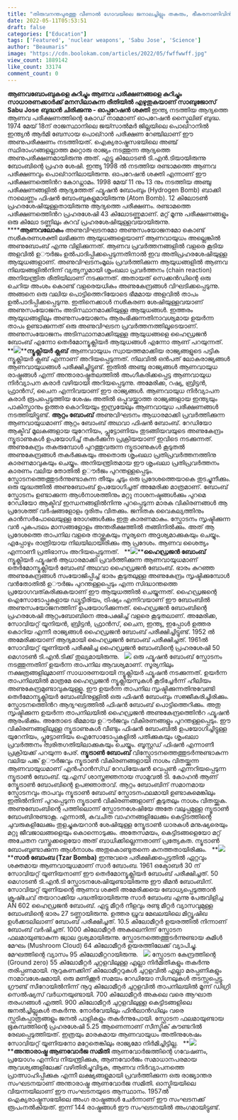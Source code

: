 ```yaml
---
title: "തിരുവനന്തപുരത്തു വീണാൽ ഗോവയിലെ ജനാലച്ചില്ലും തകരും, ഭീകരനാണിവിൻ ഭീകരൻ"
date: 2022-05-11T05:53:51
draft: false
categories: ["Education"]
tags: ['Featured', 'nuclear weapons', 'Sabu Jose', 'Science']
author: "Beaumaris"
image: "https://cdn.boolokam.com/articles/2022/05/fwffwwff.jpg"
view_count: 1889142
like_count: 33174
comment_count: 0
---
```


**ആണവബോംബുകളെ കുറിച്ചും ആണവ പരീക്ഷണങ്ങളെ കുറിച്ചും സാധാരണക്കാർക്ക് മനസിലാകുന്ന രീതിയിൽ എഴുതുകയാണ് സാബുജോസ്** **Sabu Jose** **ബുദ്ധൻ ചിരിക്കുന്നു - ഓപ്പറേഷൻ ശക്തി** ഇന്ത്യ നടത്തിയ ആദ്യത്തെ ആണവ പരീക്ഷണത്തിന്റെ കോഡ് നാമമാണ് ഓപറേഷൻ സ്മൈലിങ് ബുദ്ധ. 1974 മേയ് 18ന് രാജസ്ഥാനിലെ ജയ്സാൽമർ ജില്ലയിലെ പൊഖ്റാനിൽ ഇന്ത്യൻ ആർമി ബേസായ പൊഖ്റാൻ പരീക്ഷണ റേഞ്ചിലാണ് ഈ അണുപരീക്ഷണം നടത്തിയത്. ഐക്യരാഷ്ട്രസഭയിലെ അഞ്ച് സ്ഥിരാംഗങ്ങളല്ലാത്ത മറ്റൊരു രാജ്യം നടത്തുന്ന ആദ്യത്തെ അണുപരീക്ഷണമായിരുന്നു അത്. എട്ടു കിലോടൺ ടി.എൻ.ടിയായിരുന്നു ബോംബിന്റെ പ്രഹര ശേഷി. ഇന്ത്യ 1998 ൽ നടത്തിയ രണ്ടാമത്തെ ആണവ പരീക്ഷണവും പൊഖ്റാനിലായിരുന്നു. ഓപറേഷൻ ശക്തി എന്നാണ് ഈ പരീക്ഷണത്തിെൻറ കോഡ്നാമം. 1998 മേയ് 11 നും 13 നും നടത്തിയ അഞ്ചു പരീക്ഷണങ്ങളിൽ ആദ്യത്തേത് ഫ്യൂഷൻ ബോംബും (Hydrogen Bomb) ബാക്കി നാലെണ്ണം ഫിഷൻ ബോംബുകളുമായിരുന്നു (Atom Bomb). 12 കിലോടൺ പ്രഹരശേഷിയുള്ളതായിരുന്നു ആദ്യത്തെ പരീക്ഷണം. രണ്ടാമത്തെ പരീക്ഷണത്തിെൻറ പ്രഹരശേഷി 43 കിലോടണ്ണുമാണ്. മറ്റ് മൂന്നു പരീക്ഷണങ്ങളും ഒരു കിലോ ടണ്ണിലും കുറവ് പ്രഹരശേഷിയുള്ളവയായിരുന്നു. &nbsp; ******ആണവലോകം** അണുവിഘടനമോ അണുസംയോജനമോ കൊണ്ട് നശീകരണശക്തി ലഭിക്കുന്ന ആയുധങ്ങളെയാണ് ആണവായുധം അല്ലെങ്കിൽ അണുബോംബ് എന്നു വിളിക്കുന്നത്. ആണവ പ്രവർത്തനങ്ങളിൽ വളരെ കൂടിയ അളവിൽ ഉൗർജം ഉൽപാദിപ്പിക്കപ്പെടുന്നതിനാൽ ഇവ അതിപ്രഹരശേഷിയുള്ള ആയുധങ്ങളാണ്. അണുവിഘടനംമൂലം പ്രവർത്തിക്കുന്ന ആയുധങ്ങളിൽ ആണവ നിലയങ്ങളിൽനിന്ന് വ്യത്യസ്തമായി ശൃംഖലാ പ്രവർത്തനം (chain reaction) അനിയന്ത്രിത രീതിയിലാണ് നടക്കുന്നത്. അതായത് സെക്കൻഡിന്റെ ഒരു ചെറിയ അംശം കൊണ്ട് വളരെയധികം അണുകേന്ദ്രങ്ങൾ വിഘടിക്കപ്പെടുന്നു. അങ്ങനെ ഒരു വലിയ പൊട്ടിത്തെറിയോടെ ഭീമമായ അളവിൽ താപം ഉൽപാദിപ്പിക്കപ്പെടുന്നു. ഇതിനെക്കാൾ നശീകരണ ശേഷിയുള്ളവയാണ് അണുസംയോജനം അടിസ്ഥാനമാക്കിയുള്ള ആയുധങ്ങൾ. ഇത്തരം ആയുധങ്ങളിലും അണുസംയോജനം ആരംഭിക്കുന്നതിനാവശ്യമായ ഉയർന്ന താപം ഉണ്ടാക്കുന്നത് ഒരു അണുവിഘടന പ്രവർത്തനത്തിലൂടെയാണ്. അണുസംയോജനം അടിസ്ഥാനമാക്കിയുള്ള ആയുധങ്ങളെ ഹൈഡ്രജൻ ബോംബ് എന്നോ തെർമോന്യൂക്ലിയർ ആയുധങ്ങൾ എന്നോ ആണ് പറയുന്നത്. &nbsp; **![](https://cdn.boolokam.com/articles/2022/05/grgrgg-1.jpg)****ന്യൂക്ലിയർ ക്ലബ്** ആണവായുധം സ്വായത്തമാക്കിയ രാജ്യങ്ങളുടെ പട്ടിക ന്യൂക്ലിയർ ക്ലബ് എന്നാണ് അറിയപ്പെടുന്നത്. നിലവിൽ ഒൻപത് ലോകരാജ്യങ്ങൾ ആണവായുധങ്ങൾ പരീക്ഷിച്ചിട്ടുണ്ട്. ഇതിൽ അഞ്ചു രാജ്യങ്ങൾ ആണവായുധ രാഷ്ട്രങ്ങൾ എന്ന് അന്താരാഷ്ട്രതലത്തിൽ അംഗീകരിക്കപ്പെട്ട ആണവായുധ നിർവ്യാപന കരാർ വഴിയായി അറിയപ്പെടുന്നു. അമേരിക്ക, റഷ്യ, ബ്രിട്ടൻ, ഫ്രാൻസ്, ചൈന എന്നിവയാണ് ഈ രാജ്യങ്ങൾ. ആണവായുധ നിർവ്യാപന കരാർ രൂപപ്പെടുത്തിയ ശേഷം അതിൽ ഒപ്പുവയ്ക്കാത്ത രാജ്യങ്ങളായ ഇന്ത്യയും പാകിസ്താനും ഉത്തര കൊറിയയും ഇസ്രയേലും ആണവായുധ പരീക്ഷണങ്ങൾ നടത്തിയിട്ടുണ്ട്. **ആറ്റം ബോംബ്** അണുവിഘടനം ആധാരമാക്കി പ്രവർത്തിക്കുന്ന ആണവായുധമാണ് ആറ്റം ബോംബ് അഥവാ ഫിഷൻ ബോംബ്. റേഡിയോ ആക്ടിവ് മൂലകങ്ങളായ യുറേനിയം, പ്ലൂട്ടോണിയം തുടങ്ങിയവയുടെ അണുകേന്ദ്രം ന്യൂട്രാണുകൾ ഉപയോഗിച്ച് തകർക്കുന്ന പ്രക്രിയയാണ് ഇവിടെ നടക്കുന്നത്. അണുകേന്ദ്രം തകരുമ്പോൾ പുറത്തുവരുന്ന ന്യൂട്രാണുകൾ കൂടുതൽ അണുകേന്ദ്രങ്ങൾ തകർക്കുകയും അതൊരു ശൃംഖലാ പ്രതിപ്രവർത്തനത്തിനു കാരണമാവുകയും ചെയ്യും. അനിയന്ത്രിതമായ ഈ ശൃംഖലാ പ്രതിപ്രവർത്തനം കാരണം വലിയ തോതിൽ ഉൗർജം പുറന്തള്ളപ്പെടും. സ്ഫോടനത്തെത്തുടർന്നുണ്ടാകുന്ന തീയും ചൂടും ഒരു പ്രദേശത്തെയാകെ തുടച്ചുനീക്കും. ഒരു യുദ്ധത്തിൽ അണുബോംബ് ഉപയോഗിച്ചത് അമേരിക്ക മാത്രമാണ്. ബോംബ് സ്ഫോടനം ഉണ്ടാക്കുന്ന ആൾനാശത്തിനും മറ്റു നാശനഷ്ടങ്ങൾക്കും പുറമെ റേഡിയോ ആക്ടിവ് ഇന്ധനങ്ങളിൽനിന്നു പുറപ്പെടുന്ന മാരക വികിരണങ്ങൾ ആ പ്രദേശത്ത് വർഷങ്ങളോളം ദുരിതം വിതക്കും. ജനിതക വൈകല്യത്തിനും കാൻസർപോലെയുള്ള രോഗങ്ങൾക്കും ഇതു കാരണമാകും. സ്ഫോടനം സൃഷ്ടിക്കുന്ന വൻ പുകപടലം മാസങ്ങളോളം അന്തരീക്ഷത്തിൽ തങ്ങിനിൽക്കും. അത് ആ പ്രദേശത്തെ താപനില വളരെ താഴ്ത്തുകയും സൂര്യനെ അദൃശ്യമാക്കുകയും ചെയ്യും. എപ്പോഴും രാത്രിയായ നിലയിലായിരിക്കും ആ പ്രദേശം. ആണവ ശൈത്യം എന്നാണീ പ്രതിഭാസം അറിയപ്പെടുന്നത്. &nbsp; **![](https://cdn.boolokam.com/articles/2022/05/mmm.jpg)****ഹൈഡ്രജൻ ബോംബ്** ന്യൂക്ലിയർ ഫ്യൂഷൻ ആധാരമാക്കി പ്രവർത്തിക്കുന്ന ആണവായുധമാണ് തെർമോന്യൂക്ലിയർ ബോംബ് അഥവാ ഹൈഡ്രജൻ ബോംബ്. ഭാരം കുറഞ്ഞ അണുകേന്ദ്രങ്ങൾ സംയോജിപ്പിച്ച് ഭാരം കൂടുതലുള്ള അണുകേന്ദ്രം സൃഷ്ടിക്കുമ്പോൾ വൻതോതിൽ ഉൗർജം പുറന്തള്ളപ്പെടും എന്ന സിദ്ധാന്തത്തെ പ്രയോഗവത്കരിക്കുകയാണ് ഈ ആയുധത്തിൽ ചെയ്യുന്നത്. ഹൈഡ്രജന്റെ ഐസോടോപ്പുകളായ ഡ്യൂട്ടീരിയം, ട്രിഷ്യം എന്നിവയാണ് ഈ ബോംബിൽ അണുസംയോജനത്തിന് ഉപയോഗിക്കുന്നത്. ഹൈഡ്രജൻ ബോംബിന്റെ പ്രഹരശേഷി ആറ്റംബോബിനെ അപേക്ഷിച്ച് വളരെ കൂടുതലാണ്. അമേരിക്ക, സോവിയറ്റ് യൂനിയൻ, ബ്രിട്ടൻ, ഫ്രാൻസ്, ചൈന, ഇന്ത്യ, ഇപ്പോൾ ഉത്തര കൊറിയ എന്നീ രാജ്യങ്ങൾ ഹൈഡ്രജൻ ബോംബ് പരീക്ഷിച്ചിട്ടുണ്ട്. 1952 ൽ അമേരിക്കയാണ് ആദ്യമായി ഹൈഡ്രജൻ ബോംബ് പരീക്ഷിച്ചത്. 1961ൽ സോവിയറ്റ് യൂണിയൻ പരീക്ഷിച്ച ഹൈഡ്രജൻ ബോംബിന്റെ പ്രഹരശേഷി 50 മെഗാടൺ ടി.എൻ.ടിക്ക് തുല്യമായിരുന്നു. &nbsp; ![](https://cdn.boolokam.com/articles/2022/05/gngngg.jpg) ഒരു ഫ്യൂഷൻ ബോംബ് സ്ഫോടനം നടത്തുന്നതിന് ഉയർന്ന താപനില ആവശ്യമാണ്. സൂര്യനിലും നക്ഷത്രങ്ങളിലുമാണ് സാധാരണയായി ന്യൂക്ലിയർ ഫ്യൂഷൻ നടക്കുന്നത്. ഉയർന്ന താപനിലയിൽ മാത്രമേ ഹൈഡ്രജൻ ന്യൂക്ലിയസുകൾ കൂടിച്ചേർന്ന് ഹീലിയം അണുകേന്ദ്രമുണ്ടാവുകയുള്ളൂ. ഈ ഉയർന്ന താപനില സൃഷ്ടിക്കുന്നതിനുവേണ്ടി തെർമോന്യൂക്ലിയർ ബോംബിനുള്ളിൽ ഒരു ഫിഷൻ ബോംബും സജ്ജീകരിച്ചിരിക്കും. സ്ഫോടനത്തിെൻറ ആദ്യഘട്ടത്തിൽ ഫിഷൻ ബോംബ് പൊട്ടിത്തെറിക്കും. അതു സൃഷ്ടിക്കുന്ന ഉയർന്ന താപനിലയിൽ ഹൈഡ്രജൻ അണുകേന്ദ്രത്തിെൻറ ഫ്യൂഷൻ ആരംഭിക്കും. അതോടെ ഭീമമായ ഉൗർജവും വികിരണങ്ങളും പുറന്തള്ളപ്പെടും. ഈ വികിരണങ്ങളിലുള്ള ന്യൂട്രാണുകൾ വീണ്ടും ഫിഷൻ ബോംബിൽ ഉപയോഗിച്ചിട്ടുള്ള യുറേനിയം, പ്ലൂട്ടോണിയം ഐസോടോപ്പുകളിൽ പതിക്കുകയും ശൃംഖലാ പ്രവർത്തനം ത്വരിതഗതിയിലാക്കുകയും ചെയ്യും. ബൂസ്റ്റഡ് ഫിഷൻ എന്നാണീ പ്രക്രിയക്ക് പറയുന്ന പേര്. **ന്യൂട്രാൺ ബോംബ്** വിസ്ഫോടനത്തെത്തുടർന്നുണ്ടാകുന്ന വലിയ പങ്ക് ഉൗർജവും ന്യൂട്രാൺ വികിരണങ്ങളായി നാശം വിതയ്ക്കുന്ന ആണവായുധമാണ് എൻഹാൻസ്ഡ് റേഡിയേഷൻ വെപ്പൺ എന്നറിയപ്പെടുന്ന ന്യൂട്രാൺ ബോംബ്. യു.എസ് ശാസ്ത്രജ്ഞനായ സാമുവൽ ടി. കോഹൻ ആണ് ന്യൂേട്രാൺ ബോംബിന്റെ ഉപജ്ഞാതാവ്. ആറ്റം ബോംബിന് സമാനമായ സ്ഫോടനവും താപവും ന്യൂട്രാൺ ബോംബ് സ്ഫോടനഫലമായി ഉണ്ടാകുമെങ്കിലും ഇതിൽനിന്ന് പുറപ്പെടുന്ന ന്യൂട്രാൺ വികിരണങ്ങളാണ് കൂടുതലും നാശം വിതയ്ക്കുക. അണുബോംബിന്റെ പത്തിലൊന്ന് സ്ഫോടനശേഷിയേ അതേ വലുപ്പമുള്ള ന്യൂട്രാൺ ബോംബിനുണ്ടാകൂ. എന്നാൽ, കവചിത വാഹനങ്ങളിലേക്കും കെട്ടിടത്തിന്റെ ചുവരുകളിലേക്കും തുളച്ചുകയറാൻ ശേഷിയുള്ള ന്യൂേട്രാൺ ധാരകൾ മനുഷ്യരെയും മറ്റു ജീവജാലങ്ങളെയും കൊന്നൊടുക്കും. അതേസമയം, കെട്ടിടങ്ങളെയോ മറ്റ് അചേതന വസ്തുക്കളെയോ അത് ബാധിക്കില്ലെന്നതാണ് പ്രത്യേകത. ന്യൂട്രാൺ ബോംബുണ്ടാക്കുന്ന ആൾനാശം അതുകൊണ്ടുതന്നെ കനത്തതായിരിക്കും. &nbsp; **![](https://cdn.boolokam.com/articles/2022/05/bfbfbbrr.jpg)****സാർ ബോംബ (Tzar Bomba)** ഇന്നുവരെ പരീക്ഷിക്കപ്പെട്ടതിൽ ഏറ്റവും ശക്തമായ ആണവായുധമാണ് സാർ ബോംബ. 1961 ഒക്ടോബർ 30 ന് സോവിയറ്റ് യൂണിയനാണ് ഈ തെർമോന്യൂക്ലിയർ ബോംബ് പരീക്ഷിച്ചത്. 50 മെഗാടൺ ടി.എൻ.ടി സ്ഫോടനശേഷിയുണ്ടായിരുന്നു ഈ ഭീമൻ ബോംബിന്. സോവിയറ്റ് യൂണിയന്റെ ആണവ ശക്തി അമേരിക്കയെ ബോധ്യപ്പെടുത്താൻ ക്രൂഷ്ചേവ് തയാറാക്കിയ പദ്ധതിയായിരുന്നു സാർ ബോംബ എന്നു പേരുവിളിച്ച AN 602 ഹൈഡ്രജൻ ബോംബ്. എട്ടു മീറ്റർ നീളവും രണ്ടു മീറ്റർ വ്യാസവുമുള്ള ബോംബിന്റെ ഭാരം 27 ടണ്ണായിരുന്നു. ഉത്തര ധ്രുവ മേഖലയിലെ മിറ്റ്യൂഷിഖ ഉൾക്കടലിലാണ് ബോംബ് പരീക്ഷിച്ചത്. 10.5 കിലോമീറ്റർ ഉയരത്തിൽ നിന്നാണ് ബോംബ് വർഷിച്ചത്. 1000 കിലോമീറ്റർ അകലെനിന്ന് സ്ഫോടന ഫലമായുണ്ടാകുന്ന ജ്വാല ദൃശ്യമായിരുന്നു. സ്ഫോടനത്തെത്തുടർന്നുണ്ടായ കുമിൾ മേഘം (Mushroom Cloud) 64 കിലോമീറ്റർ ഉയരത്തിലേക്ക് വ്യാപിച്ചു. മേഘത്തിന്റെ വ്യാസം 95 കിലോമീറ്ററായിരുന്നു. &nbsp; ![](https://cdn.boolokam.com/articles/2022/05/grgrrgrg.jpg) സ്ഫോടന കേന്ദ്രത്തിന്റെ (Ground zero) 55 കിലോമീറ്റർ ചുറ്റളവിലുള്ള എല്ലാ നിർമിതികളും തകർന്നു തരിപ്പണമായി. നൂറുകണക്കിന് കിലോമീറ്ററുകൾ ചുറ്റളവിൽ എല്ലാ മരപ്പണികളും നാമാവശേഷമായി. ഒരു മണിക്കൂർ സമയം റേഡിയോ സിഗ്നലുകൾ തടസ്സപ്പെട്ടു. ഗ്രൗണ്ട് സീറോയിൽനിന്ന് നൂറു കിലോമീറ്റർ ചുറ്റളവിൽ താപനിലയിൽ മൂന്ന് ഡിഗ്രി സെൽഷ്യസ് വർധനയുണ്ടായി. 700 കിലോമീറ്റർ അകലെ വരെ ആഘാത തരംഗങ്ങൾ എത്തി. 900 കിലോമീറ്റർ ചുറ്റളവിലുള്ള കെട്ടിടങ്ങളിലെ ജനൽച്ചില്ലുകൾ തകർന്നു. നോർവേയിലും ഫിൻലാൻഡിലും വരെ സ്ഫടികപ്പാത്രങ്ങളും ജനൽ പാളികളും തകർന്നുപോയി. സ്ഫോടന ഫലമായുണ്ടായ ഭൂകമ്പത്തിന്റെ പ്രഹരശേഷി 5.25 ആണെന്നാണ് സീസ്മിക് കൗണ്ടറിൽ രേഖപ്പെടുത്തിയത്. ഇത്രയും മാരകമായ ആണവായുധം അതിനുശേഷം സോവിയറ്റ് യൂണിയനോ മറ്റേതെങ്കിലും രാജ്യമോ നിർമിച്ചിട്ടില്ല. &nbsp; **![](https://cdn.boolokam.com/articles/2022/05/gt4t4ttt.jpg)****അന്താരാഷ്ട്ര ആണവോർജ സമിതി** ആണവോർജത്തിന്റെ ഗവേഷണം, പ്രയോഗം എന്നിവ നിയന്ത്രിക്കുക, ആണവോർജം സമാധാനപരമായ ആവശ്യങ്ങളിലേക്ക് വഴിതിരിച്ചുവിടുക, ആണവ നിർവ്യാപനത്തെ പ്രാത്സാഹിപ്പിക്കുക എന്നീ ലക്ഷ്യങ്ങളുമായി പ്രവർത്തിക്കുന്ന ഒരു രാജ്യാന്തര സംഘടനയാണ് അന്താരാഷ്ട്ര ആണവോർജ സമിതി. ഓസ്ട്രിയയിലെ വിയന്നയിലാണ് ഈ സംഘടനയുടെ ആസ്ഥാനം. 1957ൽ ഐക്യരാഷ്ട്രസഭയിലെ അംഗ രാഷ്ട്രങ്ങൾ ചേർന്നാണ് ഈ സംഘടനക്ക് രൂപംനൽകിയത്. ഇന്ന് 144 രാഷ്ട്രങ്ങൾ ഈ സംഘടനയിൽ അംഗമായിട്ടുണ്ട്.
